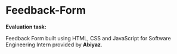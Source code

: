 # Feedback-Form
**Evaluation task:**

Feedback Form built using HTML, CSS and JavaScript for Software Engineering Intern provided by **Abiyaz**. 
